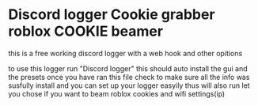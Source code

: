 # Discord logger Cookie grabber roblox COOKIE beamer 
this is a free working discord logger with a web hook and other opitions

to use this logger run "Discord logger"
this should auto install the gui and the presets 
once you have ran this file check to make sure all the info was susfully install and you can set up your logger easyily 
thus will also run let you chose if you want to beam roblox cookies and wifi settings(ip)
